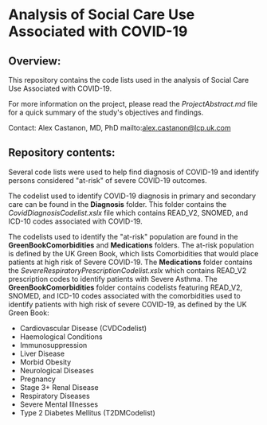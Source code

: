 # Analysis of Social Care Use Associated with COVID-19

## Overview:
This repository contains the code lists used in the analysis of Social Care Use Associated with COVID-19.

For more information on the project, please read the _ProjectAbstract.md_ file for a quick summary of the study's objectives and findings. 

Contact: Alex Castanon, MD, PhD mailto:alex.castanon@lcp.uk.com

## Repository contents:
Several code lists were used to help find diagnosis of COVID-19 and identify persons considered "at-risk" of severe COVID-19 outcomes. 

The codelist used to identify COVID-19 diagnosis in primary and secondary care can be found in the **Diagnosis** folder. This folder contains the _CovidDiagnosisCodelist.xslx_ file which contains READ_V2, SNOMED, and ICD-10 codes associated with COVID-19. 

The codelists used to identify the "at-risk" population are found in the **GreenBookComorbidities** and **Medications** folders. The at-risk population is defined by the UK Green Book, which lists Comorbidities that would place patients at high risk of Severe COVID-19.
The **Medications** folder contains the _SevereRespiratoryPrescriptionCodelist.xslx_ which contains READ_V2 prescription codes to identify patients with Severe Asthma. 
The **GreenBookComorbidities** folder contains codelists featuring READ_V2, SNOMED, and ICD-10 codes associated with the comorbidities used to identify patients with high risk of severe COVID-19, as defined by the UK Green Book: 
  - Cardiovascular Disease (CVDCodelist)
  - Haemological Conditions
  - Immunosuppression
  - Liver Disease
  - Morbid Obesity
  - Neurological Diseases
  - Pregnancy
  - Stage 3+ Renal Disease
  - Respiratory Diseases
  - Severe Mental Illnesses
  - Type 2 Diabetes Mellitus (T2DMCodelist)